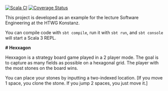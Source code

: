 [![Scala CI](https://github.com/naedmi/Hexxagon/actions/workflows/scala.yaml/badge.svg)](https://github.com/naedmi/Hexxagon/actions/workflows/scala.yaml) [![Coverage Status](https://coveralls.io/repos/github/naedmi/Hexxagon/badge.svg)](https://coveralls.io/github/naedmi/Hexxagon)

This project is developed as an example for the lecture Software Engineering at the HTWG Konstanz. 

You can compile code with `sbt compile`, run it with `sbt run`, and `sbt console` will start a Scala 3 REPL.

**# Hexxagon**

Hexxagon is a strategy board game played in a 2 player mode. The goal is to capture as many fields as possible on a hexagonal grid. The player with the most stones on the board wins.

You can place your stones by inputting a two-indexed location. 
[If you move 1 space, you clone the stone. If you jump 2 spaces, you just move it.]